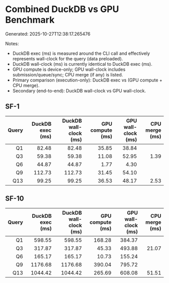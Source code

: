 # Combined DuckDB vs GPU Benchmark

Generated: 2025-10-27T12:38:17.265476

Notes:
- DuckDB exec (ms) is measured around the CLI call and effectively represents wall-clock for the query (data preloaded).
- DuckDB wall-clock (ms) is currently identical to DuckDB exec (ms).
- GPU compute is device-only; GPU wall-clock includes submission/queue/sync; CPU merge (if any) is listed.
- Primary comparison (execution-only): DuckDB exec vs (GPU compute + CPU merge).
- Secondary (end-to-end): DuckDB wall-clock vs GPU wall-clock.

## SF-1

| Query | DuckDB exec (ms) | DuckDB wall-clock (ms) | GPU compute (ms) | GPU wall-clock (ms) | CPU merge (ms) |
|------:|------------------:|----------------------:|------------------:|--------------------:|---------------:|
| Q1 | 82.48 | 82.48 | 35.85 | 38.84 |  |
| Q3 | 59.38 | 59.38 | 11.08 | 52.95 | 1.39 |
| Q6 | 44.87 | 44.87 | 1.77 | 4.30 |  |
| Q9 | 112.73 | 112.73 | 31.45 | 54.10 |  |
| Q13 | 99.25 | 99.25 | 36.53 | 48.17 | 2.53 |

## SF-10

| Query | DuckDB exec (ms) | DuckDB wall-clock (ms) | GPU compute (ms) | GPU wall-clock (ms) | CPU merge (ms) |
|------:|------------------:|----------------------:|------------------:|--------------------:|---------------:|
| Q1 | 598.55 | 598.55 | 168.28 | 384.37 |  |
| Q3 | 317.87 | 317.87 | 45.33 | 493.88 | 21.07 |
| Q6 | 165.17 | 165.17 | 10.73 | 155.24 |  |
| Q9 | 1176.68 | 1176.68 | 390.04 | 795.72 |  |
| Q13 | 1044.42 | 1044.42 | 265.69 | 608.08 | 51.51 |

